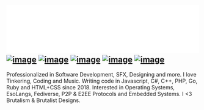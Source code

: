 [![image](./profile.svg)](https://citri.one/)
[![image](https://img.shields.io/badge/Discord-white?style=flat-square&labelColor=121216&logo=discord&logoColor=ffffff)](https://discord.com/users/1188824598641389574) [![image](https://img.shields.io/badge/Instagram-white?style=flat-square&labelColor=121216&logo=instagram&logoColor=ffffff)](https://instagram.com/citrizon) [![image](https://img.shields.io/badge/Codepen-white?style=flat-square&labelColor=121216&logo=codepen&logoColor=ffffff)](https://codepen.io/citrizon) [![image](https://img.shields.io/badge/GitHub-white?style=flat-square&labelColor=121216&logo=github&logoColor=ffffff)](https://github.com/citrizon) [![image](https://img.shields.io/badge/Fediverse-white?style=flat-square&labelColor=121216&logo=mastodon&logoColor=ffffff)](https://fedi.moegirl.live/@citrizon)
------
Professionalized in Software Development, SFX, Designing and more. I love Tinkering, Coding and Music. Writing code in Javascript, C#, C++, PHP, Go, Ruby and HTML+CSS since 2018. Interested in Operating Systems, EsoLangs, Fediverse, P2P & E2EE Protocols and Embedded Systems. I <3 Brutalism & Brutalist Designs.
